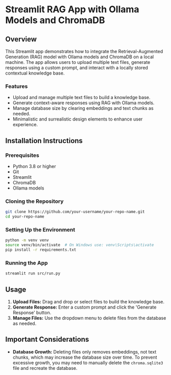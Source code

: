 # Streamlit RAG App with Ollama Models and ChromaDB

## Overview

This Streamlit app demonstrates how to integrate the Retrieval-Augmented Generation (RAG) model with Ollama models and ChromaDB on a local machine. The app allows users to upload multiple text files, generate responses using a custom prompt, and interact with a locally stored contextual knowledge base.

### Features

- Upload and manage multiple text files to build a knowledge base.
- Generate context-aware responses using RAG with Ollama models.
- Manage database size by clearing embeddings and text chunks as needed.
- Minimalistic and surrealistic design elements to enhance user experience.

## Installation Instructions

### Prerequisites

- Python 3.8 or higher
- Git
- Streamlit
- ChromaDB
- Ollama models

### Cloning the Repository

```bash
git clone https://github.com/your-username/your-repo-name.git
cd your-repo-name
```

### Setting Up the Environment

```bash
python -m venv venv
source venv/bin/activate  # On Windows use: venv\Scripts\activate
pip install -r requirements.txt
```

### Running the App

```bash
streamlit run src/run.py
```

## Usage

1. **Upload Files:** Drag and drop or select files to build the knowledge base.
2. **Generate Response:** Enter a custom prompt and click the 'Generate Response' button.
3. **Manage Files:** Use the dropdown menu to delete files from the database as needed.

## Important Considerations

- **Database Growth:** Deleting files only removes embeddings, not text chunks, which may increase the database size over time. To prevent excessive growth, you may need to manually delete the `chroma.sqlite3` file and recreate the database.

